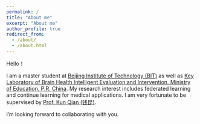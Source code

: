 ```yaml
---
permalink: /
title: "About me"
excerpt: "About me"
author_profile: true
redirect_from: 
  - /about/
  - /about.html
---
```


Hello！

I am a master student at [Beijing Institute of Technology (BIT)](https://www.bit.edu.cn/) as well as [Key Laboratory of Brain Health Intelligent Evaluation and Intervention, Ministry of Education, P.R. China](https://bhe-lab.org/). My research interest includes federated learning and continue learning for medical applications. I am very fortunate to be supervised by [Prof. Kun Qian (钱昆)](https://eecsqian.com/). 

I’m looking forward to collaborating with you.
